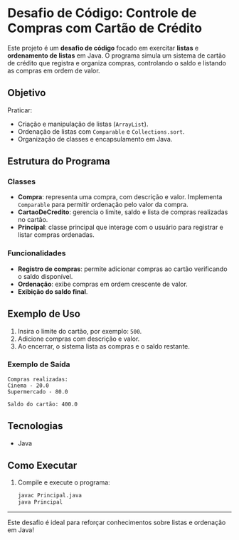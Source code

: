 
# Desafio de Código: Controle de Compras com Cartão de Crédito

Este projeto é um **desafio de código** focado em exercitar **listas** e **ordenamento de listas** em Java. O programa simula um sistema de cartão de crédito que registra e organiza compras, controlando o saldo e listando as compras em ordem de valor.

## Objetivo

Praticar:
- Criação e manipulação de listas (`ArrayList`).
- Ordenação de listas com `Comparable` e `Collections.sort`.
- Organização de classes e encapsulamento em Java.

## Estrutura do Programa

### Classes

- **Compra**: representa uma compra, com descrição e valor. Implementa `Comparable` para permitir ordenação pelo valor da compra.
- **CartaoDeCredito**: gerencia o limite, saldo e lista de compras realizadas no cartão.
- **Principal**: classe principal que interage com o usuário para registrar e listar compras ordenadas.

### Funcionalidades

- **Registro de compras**: permite adicionar compras ao cartão verificando o saldo disponível.
- **Ordenação**: exibe compras em ordem crescente de valor.
- **Exibição do saldo final**.

## Exemplo de Uso

1. Insira o limite do cartão, por exemplo: `500`.
2. Adicione compras com descrição e valor.
3. Ao encerrar, o sistema lista as compras e o saldo restante.

### Exemplo de Saída

```
Compras realizadas:
Cinema - 20.0
Supermercado - 80.0

Saldo do cartão: 400.0
```

## Tecnologias

- Java 

## Como Executar

1. Compile e execute o programa:
   ```bash
   javac Principal.java
   java Principal
   ```

---

Este desafio é ideal para reforçar conhecimentos sobre listas e ordenação em Java!
